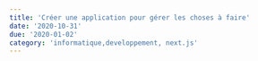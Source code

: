 ```yaml
---
title: 'Créer une application pour gérer les choses à faire'
date: '2020-10-31'
due: '2020-01-02'
category: 'informatique,developpement, next.js'
---
```

